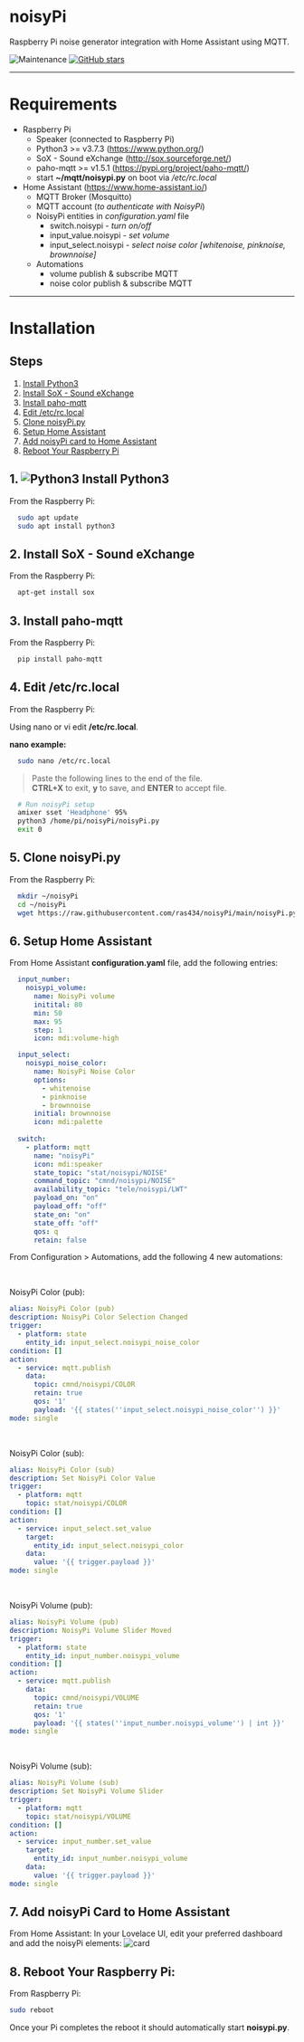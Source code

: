 # noisyPi
Raspberry Pi noise generator integration with Home Assistant using MQTT.

![Maintenance](https://img.shields.io/maintenance/yes/2021?style=plastic)
[![GitHub stars](https://img.shields.io/github/stars/ras434/noisyPi?style=plastic)](https://github.com/ras434/noisyPi/stargazers)

---
# Requirements
+ Raspberry Pi
  + Speaker (connected to Raspberry Pi)
  + Python3 >= v3.7.3 (https://www.python.org/)
  + SoX - Sound eXchange (http://sox.sourceforge.net/)
  + paho-mqtt >= v1.5.1 (https://pypi.org/project/paho-mqtt/)
  + start **~/mqtt/noisypi.py** on boot via _/etc/rc.local_
+ Home Assistant (https://www.home-assistant.io/)
  + MQTT Broker (Mosquitto)
  + MQTT account (_to authenticate with NoisyPi_)
  + NoisyPi entities in _configuration.yaml_ file
    + switch.noisypi - _turn on/off_
    + input_value.noisypi - _set volume_
    + input_select.noisypi - _select noise color [whitenoise, pinknoise, brownnoise]_
  + Automations
    + volume publish & subscribe MQTT
    + noise color publish & subscribe MQTT

---
# Installation

## Steps


1. [Install Python3](https://github.com/ras434/noisyPi/tree/master#1--install-python3)
2. [Install SoX - Sound eXchange](https://github.com/ras434/noisyPi/tree/master#2-install-sox---sound-exchange)
3. [Install paho-mqtt](https://github.com/ras434/noisyPi/tree/master#3-install-paho-mqtt)
4. [Edit /etc/rc.local](https://github.com/ras434/noisyPi/tree/master#4-edit-etcrclocal)
5. [Clone noisyPi.py](https://github.com/ras434/noisyPi/tree/master#5-clone-noisypipy)
6. [Setup Home Assistant](https://github.com/ras434/noisyPi/tree/master#6-setup-home-assistant)
7. [Add noisyPi card to Home Assistant](https://github.com/ras434/noisyPi/tree/master#7-add-noisypi-card-to-home-assistant)
8. [Reboot Your Raspberry Pi](https://github.com/ras434/noisyPi/tree/master#8-reboot-your-raspberry-pi)

## 1. ![Python3](https://docs.python.org/3/_static/py.png) Install Python3
From the Raspberry Pi:
```sh
  sudo apt update
  sudo apt install python3
```

## 2. Install SoX - Sound eXchange
From the Raspberry Pi:

```sh
  apt-get install sox
```

## 3. Install paho-mqtt
From the Raspberry Pi:

```sh
  pip install paho-mqtt
```

## 4. Edit /etc/rc.local
From the Raspberry Pi:

Using nano or vi edit **/etc/rc.local**.

**nano example:**

```sh
  sudo nano /etc/rc.local
```

> Paste the following lines to the end of the file.  
> **CTRL+X** to exit, **y** to save, and **ENTER** to accept file.

```sh
  # Run noisyPi setup
  amixer sset 'Headphone' 95%
  python3 /home/pi/noisyPi/noisyPi.py
  exit 0
```

## 5. Clone noisyPi.py
From the Raspberry Pi:

```sh
  mkdir ~/noisyPi
  cd ~/noisyPi
  wget https://raw.githubusercontent.com/ras434/noisyPi/main/noisyPi.py
```

## 6. Setup Home Assistant
From Home Assistant **configuration.yaml** file, add the following entries:

```yaml
  input_number:
    noisypi_volume:
      name: NoisyPi volume
      initital: 80
      min: 50
      max: 95
      step: 1
      icon: mdi:volume-high

  input_select:
    noisypi_noise_color:
      name: NoisyPi Noise Color
      options:
        - whitenoise
        - pinknoise
        - brownnoise
      initial: brownnoise
      icon: mdi:palette
  
  switch:
    - platform: mqtt
      name: "noisyPi"
      icon: mdi:speaker
      state_topic: "stat/noisypi/NOISE"
      command_topic: "cmnd/noisypi/NOISE"
      availability_topic: "tele/noisypi/LWT"
      payload_on: "on"
      payload_off: "off"
      state_on: "on"
      state_off: "off"
      qos: q
      retain: false
```
From Configuration > Automations, add the following 4 new automations:

<br>

NoisyPi Color (pub):
```yaml
alias: NoisyPi Color (pub)
description: NoisyPi Color Selection Changed
trigger:
  - platform: state
    entity_id: input_select.noisypi_noise_color
condition: []
action:
  - service: mqtt.publish
    data:
      topic: cmnd/noisypi/COLOR
      retain: true
      qos: '1'
      payload: '{{ states(''input_select.noisypi_noise_color'') }}'
mode: single
```

<br>

NoisyPi Color (sub):
```yaml
alias: NoisyPi Color (sub)
description: Set NoisyPi Color Value
trigger:
  - platform: mqtt
    topic: stat/noisypi/COLOR
condition: []
action:
  - service: input_select.set_value
    target:
      entity_id: input_select.noisypi_color
    data:
      value: '{{ trigger.payload }}'
mode: single
```

<br>

NoisyPi Volume (pub):
```yaml
alias: NoisyPi Volume (pub)
description: NoisyPi Volume Slider Moved
trigger:
  - platform: state
    entity_id: input_number.noisypi_volume
condition: []
action:
  - service: mqtt.publish
    data:
      topic: cmnd/noisypi/VOLUME
      retain: true
      qos: '1'
      payload: '{{ states(''input_number.noisypi_volume'') | int }}'
mode: single
```

<br>

NoisyPi Volume (sub):
```yaml
alias: NoisyPi Volume (sub)
description: Set NoisyPi Volume Slider
trigger:
  - platform: mqtt
    topic: stat/noisypi/VOLUME
condition: []
action:
  - service: input_number.set_value
    target:
      entity_id: input_number.noisypi_volume
    data:
      value: '{{ trigger.payload }}'
mode: single
```

## 7. Add noisyPi Card to Home Assistant
From Home Assistant:
In your Lovelace UI, edit your preferred dashboard and add the noisyPi elements:
![card](./images/noisyPi_HA_card.png)


## 8. Reboot Your Raspberry Pi:
From Raspberry Pi:

```sh
sudo reboot
```

Once your Pi completes the reboot it should automatically start **noisypi.py**.
